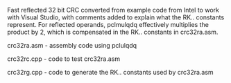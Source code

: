 Fast reflected 32 bit CRC converted from example code from Intel to
work with Visual Studio, with comments added to explain what the RK..
constants represent. For reflected operands, pclmulqdq effectively
multiplies the product by 2, which is compensated in the RK.. constants
in crc32ra.asm.

crc32ra.asm - assembly code using pclulqdq

crc32rc.cpp - code to test crc32ra.asm

crc32rg.cpp - code to generate the RK.. constants used by crc32ra.asm

